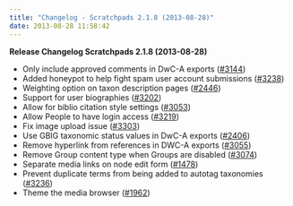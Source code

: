 ```yaml
---
title: "Changelog - Scratchpads 2.1.8 (2013-08-28)"
date: 2013-08-28 11:58:42
---
```


<strong>Release Changelog
Scratchpads 2.1.8 (2013-08-28)</strong>

- Only include approved comments in DwC-A exports (<a href="http://support.scratchpads.eu/issues/3144">#3144</a>)
- Added honeypot to help fight spam user account submissions (<a href="http://support.scratchpads.eu/issues/3238">#3238</a>)
- Weighting option on taxon description pages (<a href="http://support.scratchpads.eu/issues/2446">#2446</a>)
- Support for user biographies (<a href="http://support.scratchpads.eu/issues/3202">#3202</a>)
- Allow for biblio citation style settings (<a href="http://support.scratchpads.eu/issues/3053">#3053</a>)
- Allow People to have login access (<a href="http://support.scratchpads.eu/issues/3219">#3219</a>)
- Fix image upload issue (<a href="http://support.scratchpads.eu/issues/3303">#3303</a>)
- Use GBIG taxonomic status values in DwC-A exports (<a href="http://support.scratchpads.eu/issues/2406">#2406</a>)
- Remove hyperlink from references in DWC-A exports (<a href="http://support.scratchpads.eu/issues/3055">#3055</a>)
- Remove Group content type when Groups are disabled (<a href="http://support.scratchpads.eu/issues/3074">#3074</a>)
- Separate media links on node edit form (<a href="http://support.scratchpads.eu/issues/1478">#1478</a>)
- Prevent duplicate terms from being added to autotag taxonomies (<a href="http://support.scratchpads.eu/issues/3236">#3236</a>)
- Theme the media browser (<a href="http://support.scratchpads.eu/issues/1962">#1962</a>)
